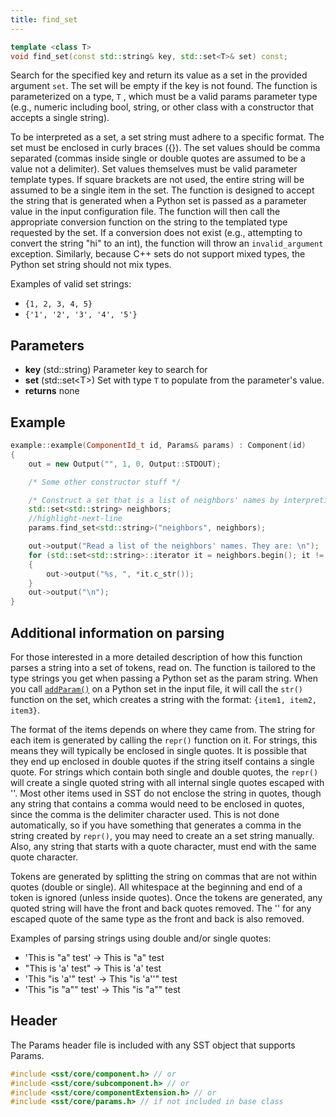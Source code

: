 ```yaml
---
title: find_set
---
```

```cpp
template <class T>
void find_set(const std::string& key, std::set<T>& set) const;
```

Search for the specified key and return its value as a set in the provided argument `set`. The set will be empty if the key is not found. The function is parameterized on a type, `T` , which must be a valid params parameter type (e.g., numeric including bool, string, or other class with a constructor that accepts a single string).

To be interpreted as a set, a set string must adhere to a specific format. The set must be enclosed in curly braces ({}). The set values should be comma separated (commas inside single or double quotes are assumed to be a value not a delimiter). Set values themselves must be valid parameter template types. If square brackets are not used, the entire string will be assumed to be a single item in the set. The function is designed to accept the string that is generated when a Python set is passed as a parameter value in the input configuration file. The function will then call the appropriate conversion function on the string to the templated type requested by the set. If a conversion does not exist (e.g., attempting to convert the string "hi" to an int), the function will throw an `invalid_argument` exception. Similarly, because C++ sets do not support mixed types, the Python set string should not mix types.

Examples of valid set strings:
* `{1, 2, 3, 4, 5}`
* `{'1', '2', '3', '4', '5'}`


## Parameters
* **key** (std::string) Parameter key to search for
* **set** (std::set\<T\>) Set with type `T` to populate from the parameter's value. 
* **returns** none


## Example

<!--- SOURCE CODE: None --->
```cpp
example::example(ComponentId_t id, Params& params) : Component(id)
{
    out = new Output("", 1, 0, Output::STDOUT);

    /* Some other constructor stuff */

    /* Construct a set that is a list of neighbors' names by interpreting the parameter 'neighbors' as a set */
    std::set<std::string> neighbors;
    //highlight-next-line
    params.find_set<std::string>("neighbors", neighbors);

    out->output("Read a list of the neighbors' names. They are: \n");
    for (std::set<std::string>::iterator it = neighbors.begin(); it != neighbors.end(); it++)
    {
        out->output("%s, ", *it.c_str());
    }
    out->output("\n");
}
```

## Additional information on parsing
For those interested in a more detailed description of how this function parses a string into a set of tokens, read on. The function is tailored to the type strings you get when passing a Python set as the param string. When you call [`addParam()`](../../config/component/addParam) on a Python set in the input file, it will call the `str()` function on the set, which creates a string with the format: `{item1, item2, item3}`.

The format of the items depends on where they came from. The string for each item is generated by calling the `repr()` function on it. For strings, this means they will typically be enclosed in single quotes. It is possible that they end up enclosed in double quotes if the string itself contains a single quote. For strings which contain both single and double quotes, the `repr()` will create a single quoted string with all internal single quotes escaped with '\'. Most other items used in SST do not enclose the string in quotes, though any string that contains a comma would need to be enclosed in quotes, since the comma is the delimiter character used. This is not done automatically, so if you have something that generates a comma in the string created by `repr()`, you may need to create an a set string manually. Also, any string that starts with a quote character, must end with the same quote character.

Tokens are generated by splitting the string on commas that are not within quotes (double or single). All whitespace at the beginning and end of a token is ignored (unless inside quotes). Once the tokens are generated, any quoted string will have the front and back quotes removed. The '\' for any escaped quote of the same type as the front and back is also removed.

Examples of parsing strings using double and/or single quotes:
* 'This is "a" test' -> This is "a" test
* "This is 'a' test" -> This is 'a' test
* 'This "is \'a\'" test' -> This "is 'a''" test
* 'This "is \"a"" test' -> This "is \"a\"" test

## Header
The Params header file is included with any SST object that supports Params.
```cpp
#include <sst/core/component.h> // or
#include <sst/core/subcomponent.h> // or
#include <sst/core/componentExtension.h> // or
#include <sst/core/params.h> // if not included in base class
```